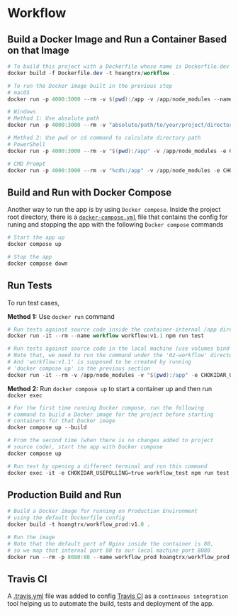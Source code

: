 # Workflow

## Build a Docker Image and Run a Container Based on that Image

```powershell
# To build this project with a Dockerfile whose name is Dockerfile.dev
docker build -f Dockerfile.dev -t hoangtrx/workflow .

# To run the Docker image built in the previous step
# macOS
docker run -p 4000:3000 --rm -v $(pwd):/app -v /app/node_modules --name workflow hoangtrx/workflow:v1.0

# Windows
# Method 1: Use absolute path
docker run -p 4000:3000 --rm -v "absolute/path/to/your/project/directory:/app" -v /app/node_modules -e CHOKIDAR_USEPOLLING=true --name workflow hoangtrx/workflow:v1.0

# Method 2: Use pwd or cd command to calculate directory path
# PowerShell
docker run -p 4000:3000 --rm -v "$(pwd):/app" -v /app/node_modules -e CHOKIDAR_USEPOLLING=true --name workflow hoangtrx/workflow:v1.0

# CMD Prompt
docker run -p 4000:3000 --rm -v "%cd%:/app" -v /app/node_modules -e CHOKIDAR_USEPOLLING=true --name workflow hoangtrx/workflow:v1.0
```

## Build and Run with Docker Compose

Another way to run the app is by using `Docker compose`. Inside the project root directory, there is a [`docker-compose.yml`](./docker-compose.yml) file that contains the config for runing and stopping the app with the following `Docker compose` commands

```powershell
# Start the app up
docker compose up

# Stop the app
docker compose down
```

## Run Tests

To run test cases,

**Method 1:** Use `docker run` command

```powershell
# Run tests against source code inside the container-internal /app directory
docker run -it --rm --name workflow workflow:v1.1 npm run test

# Run tests against source code in the local machine (use volumes bind mount)
# Note that, we need to run the command under the '02-workflow' directory.
# And 'workflow:v1.1' is supposed to be created by running
# 'docker compose up' in the previous section
docker run -it --rm -v /app/node_modules -v "$(pwd):/app" -e CHOKIDAR_USEPOLLING=true --name workflow workflow:v1.1 npm run test
```

**Method 2:** Run `docker compose up` to start a container up and then run `docker exec`

```powershell
# For the first time running Docker compose, run the following
# command to build a Docker image for the project before starting
# containers for that Docker image
docker compose up --build

# From the second time (when there is no changes added to project
# source code), start the app with Docker compose
docker compose up

# Run test by opening a different terminal and run this command
docker exec -it -e CHOKIDAR_USEPOLLING=true workflow_test npm run test
```

## Production Build and Run

```powershell
# Build a Docker image for running on Production Environment
# using the default Dockerfile config
docker build -t hoangtrx/workflow_prod:v1.0 .

# Run the image
# Note that the default port of Nginx inside the container is 80,
# so we map that internal port 80 to our local machine port 8080
docker run --rm -p 8080:80 --name workflow_prod hoangtrx/workflow_prod:v1.0
```

## Travis CI

A [.travis.yml](./.travis.yml) file was added to config [Travis CI](https://www.travis-ci.com/) as a `continuous integration` tool helping us to automate the build, tests and deployment of the app.

